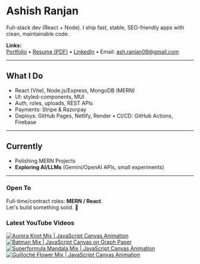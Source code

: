 # Ashish Ranjan

Full-stack dev (React + Node). I ship fast, stable, SEO-friendly apps with clean, maintainable code.

**Links:**  
[Portfolio](https://www.ashishranjan.net) • 
[Resume (PDF)](https://github.com/a2rp/resume/releases/latest/download/Ashish_Ranjan_Resume.pdf) • 
[LinkedIn](https://www.linkedin.com/in/aashishranjan/) • 
Email: ash.ranjan09@gmail.com

---

## What I Do
- React (Vite), Node.js/Express, MongoDB (MERN)
- UI: styled-components, MUI
- Auth, roles, uploads, REST APIs
- Payments: Stripe & Razorpay
- Deploys: GitHub Pages, Netlify, Render • CI/CD: GitHub Actions, Firebase

---

## Currently
- Polishing MERN Projects
- **Exploring AI/LLMs** (Gemini/OpenAI APIs, small experiments)

---

### Open To
Full-time/contract roles: **MERN / React**.  
Let's build something solid. 🚀

### Latest YouTube Videos
<p align="left">

<!-- BEGIN YOUTUBE-CARDS -->
[![Aurora Knot Mix | JavaScript Canvas Animation](https://ytcards.demolab.com/?id=GOZqkk2kIHw&title=Aurora+Knot+Mix+%7C+JavaScript+Canvas+Animation&lang=en&timestamp=1762020211&background_color=%230d1117&title_color=%23ffffff&stats_color=%23b3b3b3&max_title_lines=2&width=360&border_radius=10 "Aurora Knot Mix | JavaScript Canvas Animation")](https://www.youtube.com/shorts/GOZqkk2kIHw)
[![Batman Mix | JavaScript Canvas on Graph Paper](https://ytcards.demolab.com/?id=EO2uO5fOjbg&title=Batman+Mix+%7C+JavaScript+Canvas+on+Graph+Paper&lang=en&timestamp=1762017338&background_color=%230d1117&title_color=%23ffffff&stats_color=%23b3b3b3&max_title_lines=2&width=360&border_radius=10 "Batman Mix | JavaScript Canvas on Graph Paper")](https://www.youtube.com/shorts/EO2uO5fOjbg)
[![Superformula Mandala Mix | JavaScript Canvas Animation](https://ytcards.demolab.com/?id=bAsTGcQdgE4&title=Superformula+Mandala+Mix+%7C+JavaScript+Canvas+Animation&lang=en&timestamp=1762013047&background_color=%230d1117&title_color=%23ffffff&stats_color=%23b3b3b3&max_title_lines=2&width=360&border_radius=10 "Superformula Mandala Mix | JavaScript Canvas Animation")](https://www.youtube.com/shorts/bAsTGcQdgE4)
[![Guilloché Flower Mix | JavaScript Canvas Animation](https://ytcards.demolab.com/?id=T6Y6jfJU6Zw&title=Guilloch%C3%A9+Flower+Mix+%7C+JavaScript+Canvas+Animation&lang=en&timestamp=1762010594&background_color=%230d1117&title_color=%23ffffff&stats_color=%23b3b3b3&max_title_lines=2&width=360&border_radius=10 "Guilloché Flower Mix | JavaScript Canvas Animation")](https://www.youtube.com/shorts/T6Y6jfJU6Zw)
<!-- END YOUTUBE-CARDS -->

</p>
